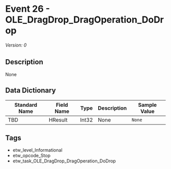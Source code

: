 # Event 26 - OLE_DragDrop_DragOperation_DoDrop
###### Version: 0

## Description
None

## Data Dictionary
|Standard Name|Field Name|Type|Description|Sample Value|
|---|---|---|---|---|
|TBD|HResult|Int32|None|`None`|

## Tags
* etw_level_Informational
* etw_opcode_Stop
* etw_task_OLE_DragDrop_DragOperation_DoDrop